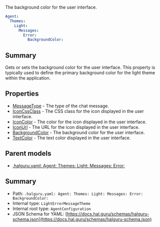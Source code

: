 <!--
title: BackgroundColor
description: The background color for the user interface.
version: 1.40.3-beta.6
generated: true
date: 2025-04-28
node: This file is generated by the command-line program: `halguru manual -c -m`
-->


The background color for the user interface.

```yaml
Agent:
  Themes:
    Light:
      Messages:
        Error:
          BackgroundColor:
```

## Summary

Gets or sets the background color for the user interface. This property is typically used to define the primary background color for the light theme within the application.

## Properties

* [MessageType]((halguru)-agent-themes-light-messages-error-messagetype.md) - The type of the chat message.
* [IconCssClass]((halguru)-agent-themes-light-messages-error-iconcssclass.md) - The CSS class for the icon displayed in the user interface.
* [IconColor]((halguru)-agent-themes-light-messages-error-iconcolor.md) - The color for the icon displayed in the user interface.
* [IconUrl]((halguru)-agent-themes-light-messages-error-iconurl.md) - The URL for the icon displayed in the user interface.
* [BackgroundColor]((halguru)-agent-themes-light-messages-error-backgroundcolor.md) - The background color for the user interface.
* [TextColor]((halguru)-agent-themes-light-messages-error-textcolor.md) - The text color displayed in the user interface.

## Parent models

* [.halguru.yaml: Agent: Themes: Light: Messages: Error:]((halguru)-agent-themes-light-messages-error.md)
## Summary

* Path: `.halguru.yaml: Agent: Themes: Light: Messages: Error: BackgroundColor:`
* Internal type: `LightErrorMessageTheme`
* Internal root type: `AgentConfiguration`
* JSON Schema for YAML: [https://docs.hal.guru/schemas/halguru-schema.json](https://docs.hal.guru/schemas/halguru-schema.json)
